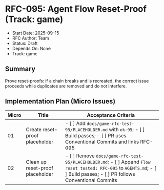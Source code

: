 # RFC-095: Agent Flow Reset-Proof (Track: game)

- Start Date: 2025-09-15
- RFC Author: Team
- Status: Draft
- Depends On: None
- Track: game

## Summary

Prove reset-proofs: if a chain breaks and is recreated, the correct issue proceeds while duplicates are removed and do not interfere.

## Implementation Plan (Micro Issues)

| Micro | Title | Acceptance Criteria |
|-------|-------|---------------------|
| 01    | Create reset-proof placeholder | - [ ] Add `docs/game-rfc-test-95/PLACEHOLDER.md` with `ok-95`; - [ ] Build passes; - [ ] PR uses Conventional Commits and links RFC-095 |
| 02    | Clean up reset-proof placeholder | - [ ] Remove `docs/game-rfc-test-95/PLACEHOLDER.md`; - [ ] Append `Flow reset tested: RFC-095` to `AGENTS.md`; - [ ] Build passes; - [ ] PR follows Conventional Commits |

